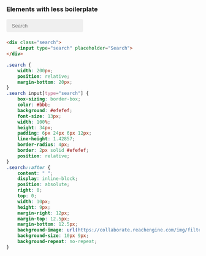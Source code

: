 ### Elements with less boilerplate

<style>
.search {
    width: 200px;
    position: relative;
    margin-bottom: 20px;
}
.search input[type="search"] {
    box-sizing: border-box;
    color: #bbb;
    background: #efefef;
    font-size: 13px;
    width: 100%;
    height: 34px;
    padding: 6px 24px 6px 12px;
    line-height: 1.42857;
    border-radius: 4px;
    border: 2px solid #efefef;
    position: relative;
}

.search::after {
    content: " ";
    display: inline-block;
    position: absolute;
    right: 0;
    top: 0;
    width: 10px;
    height: 9px;
    margin-right: 12px;
    margin-top: 12.5px;
    margin-bottom: 12.5px;
    background-image: url(https://collaborate.reachengine.com/img/filter_icon.svg);
    background-size: 10px 9px;
    background-repeat: no-repeat;
}
</style>

<div class="search">
    <input type="search" placeholder="Search">
</div>


```html
<div class="search">
    <input type="search" placeholder="Search">
</div>
```

```css
.search {
    width: 200px;
    position: relative;
    margin-bottom: 20px;
}
.search input[type="search"] {
    box-sizing: border-box;
    color: #bbb;
    background: #efefef;
    font-size: 13px;
    width: 100%;
    height: 34px;
    padding: 6px 24px 6px 12px;
    line-height: 1.42857;
    border-radius: 4px;
    border: 2px solid #efefef;
    position: relative;
}
.search::after {
    content: " ";
    display: inline-block;
    position: absolute;
    right: 0;
    top: 0;
    width: 10px;
    height: 9px;
    margin-right: 12px;
    margin-top: 12.5px;
    margin-bottom: 12.5px;
    background-image: url(https://collaborate.reachengine.com/img/filter_icon.svg);
    background-size: 10px 9px;
    background-repeat: no-repeat;
}
```
